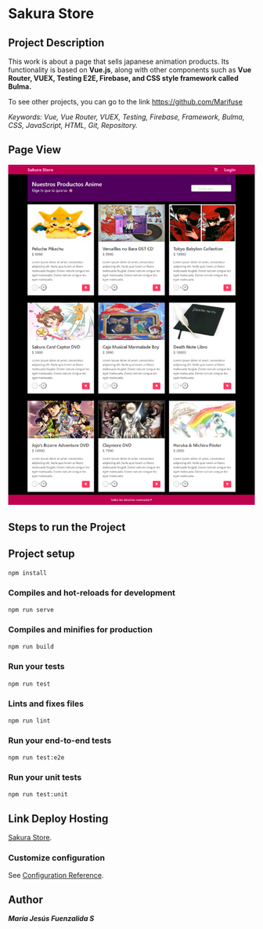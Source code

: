 # Sakura Store

## Project Description

This work is about a page that sells japanese animation products. Its functionality is based on **Vue.js**, along with other components such as **Vue Router, VUEX, Testing E2E, Firebase, and CSS style framework called Bulma.**

To see other projects, you can go to the link https://github.com/Marifuse

_Keywords: Vue, Vue Router, VUEX, Testing, Firebase, Framework, Bulma, CSS, JavaScript, HTML, Git, Repository._

## Page View

![Home](public/capture-1.png "Capture 1")

## Steps to run the Project

## Project setup
```
npm install
```

### Compiles and hot-reloads for development
```
npm run serve
```

### Compiles and minifies for production
```
npm run build
```

### Run your tests
```
npm run test
```

### Lints and fixes files
```
npm run lint
```

### Run your end-to-end tests
```
npm run test:e2e
```

### Run your unit tests
```
npm run test:unit
```

## Link Deploy Hosting

[Sakura Store](https://tddg3-b2b86.web.app).

### Customize configuration
See [Configuration Reference](https://cli.vuejs.org/config/).

## Author

**_María Jesús Fuenzalida S_**
